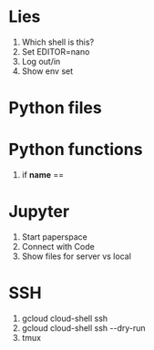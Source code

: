 # Lies

1. Which shell is this?
2. Set EDITOR=nano
3. Log out/in
4. Show env set

# Python files


# Python functions

1. if __name__ == 

# Jupyter

1. Start paperspace
2. Connect with Code
3. Show files for server vs local

# SSH

1. gcloud cloud-shell ssh
2. gcloud cloud-shell ssh --dry-run
2. tmux